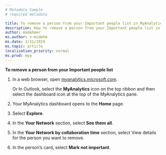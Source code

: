 ```yaml
---
# Metadata Sample
# required metadata

title: To remove a person from your Important people list in MyAnalytics
description: How to remove a person from your Important people list in MyAnalytics
author: madehmer
ms.author: v-midehm
ms.date: 2/21/2019
ms.topic: article
localization_priority: normal 
ms.prod: mya
---
```


**To remove a person from your Important people list**

1. In a web browser, open [myanalytics.microsoft.com](myanalytics.microsoft.com).

   Or In Outlook, select the **MyAnalytics** icon on the top ribbon and then select the dashboard icon at the top of the MyAnalytics pane.

2. Your MyAnalytics dashboard opens to the **Home** page.
3. Select **Explore**.
4. In the **Your Network** section, select **See them all**.  
5. In the **Your Network by collaboration time** section, select View details for the person you want to remove.
6. In the person’s card, select **Mark not important**.